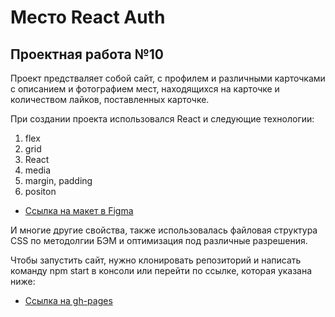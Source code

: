 # Место React Auth
## Проектная работа №10

Проект предстваляет собой сайт, с профилем и различными карточками с описанием и фотографием мест, находящихся на карточке и количеством лайков, поставленных карточке.

При создании проекта использовался React и следующие технологии:
1. flex
2. grid
2. React
3. media
4. margin, padding
5. positon

* [Ссылка на макет в Figma](https://www.figma.com/file/2cn9N9jSkmxD84oJik7xL7/JavaScript.-Sprint-4?node-id=28212%3A155)

И многие другие свойства, также использовалась файловая структура CSS по методолгии БЭМ и оптимизация под различные разрешения.

Чтобы запустить сайт, нужно клонировать репозиторий и написать команду npm start в консоли или перейти по ссылке, которая указана ниже:

* [Ссылка на gh-pages](https://sosalnet.github.io/mesto-react-auth/)


